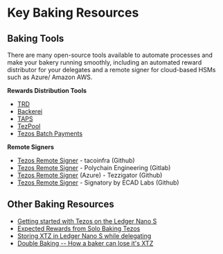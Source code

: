 # Key Baking Resources

## Baking Tools

There are many open-source tools available to automate processes and make your bakery running smoothly, including an automated reward distributor for your delegates and a remote signer for cloud-based HSMs such as Azure/ Amazon AWS.

**Rewards Distribution Tools**

* [TRD](https://github.com/tezos-reward-distributor-organization/tezos-reward-distributor)
* [Backerei](https://github.com/cryptiumlabs/backerei)
* [TAPS](https://github.com/TezosRio/taps) 
* [TezPool](https://github.com/dakk/tezpool)
* [Tezos Batch Payments](https://github.com/figment-networks/tezos-batch-payments)

**Remote Signers**

* [Tezos Remote Signer](https://github.com/tacoinfra/remote-signer) - tacoinfra \(Github\)
* [Tezos Remote Signer](https://gitlab.com/polychainlabs/tezos-hsm-signer) - Polychain Engineering \(Gitlab\)
* [Tezos Remote Signer](https://github.com/tezzigator/azure-tezos-signer) \(Azure\) - Tezzigator \(Github\)
* [Tezos Remote Signer](https://github.com/ecadlabs/signatory) - Signatory by ECAD Labs \(Github\)

## Other Baking Resources

* [Getting started with Tezos on the Ledger Nano S](https://medium.com/@obsidian.systems/getting-started-with-tezos-on-the-ledger-nano-s-c011517b0f3c)
* [Expected Rewards from Solo Baking Tezos](https://medium.com/cryptium/coquito-tezem-ergo-sum-expected-rewards-from-solo-baking-tezos-fcb4616b97dc)
* [Storing XTZ in Ledger Nano S while delegating](https://medium.com/cryptium/how-to-store-your-tezos-xtz-in-your-ledger-nano-s-and-delegate-with-tezbox-wallet-8fb4ac2d3355)
* [Double Baking -- How a baker can lose it's XTZ](https://medium.com/cryptium/half-baked-is-always-better-than-double-baked-what-is-at-stake-in-the-tezos-protocol-6619ce4a5f87)

